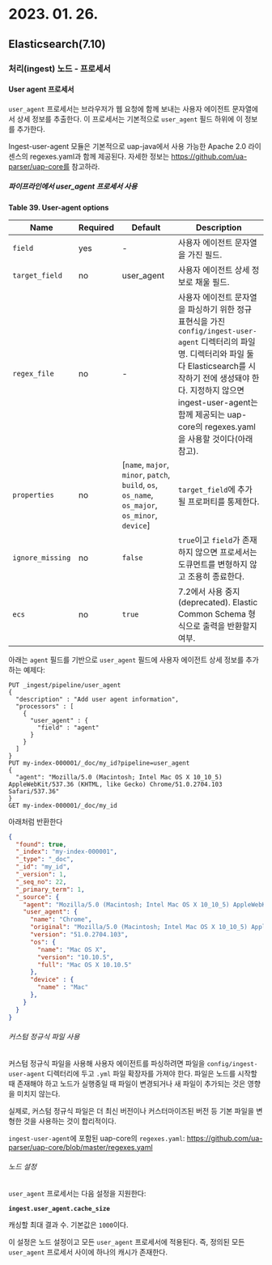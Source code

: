 # 2023. 01. 26.

## Elasticsearch(7.10)

### 처리(ingest) 노드 - 프로세서

#### User agent 프로세서

`user_agent` 프로세서는 브라우저가 웹 요청에 함께 보내는 사용자 에이전트 문자열에서 상세 정보를 추출한다. 이 프로세서는 기본적으로 `user_agent` 필드 하위에 이 정보를 추가한다.

Ingest-user-agent 모듈은 기본적으로 uap-java에서 사용 가능한 Apache 2.0 라이센스의 regexes.yaml과 함께 제공된다. 자세한 정보는 https://github.com/ua-parser/uap-core를 참고하라.

##### 파이프라인에서 user_agent 프로세서 사용

**Table 39. User-agent options**

| Name             | Required | Default                                                      | Description                                                  |
| ---------------- | -------- | ------------------------------------------------------------ | ------------------------------------------------------------ |
| `field`          | yes      | -                                                            | 사용자 에이전트 문자열을 가진 필드.                          |
| `target_field`   | no       | user_agent                                                   | 사용자 에이전트 상세 정보로 채울 필드.                       |
| `regex_file`     | no       | -                                                            | 사용자 에이전트 문자열을 파싱하기 위한 정규 표현식을 가진 `config/ingest-user-agent` 디렉터리의 파일명. 디렉터리와 파일 둘 다 Elasticsearch를 시작하기 전에 생성돼야 한다. 지정하지 않으면 ingest-user-agent는 함께 제공되는 uap-core의 regexes.yaml을 사용할 것이다(아래 참고). |
| `properties`     | no       | [`name`, `major`, `minor`, `patch`, `build`, `os`, `os_name`, `os_major`, `os_minor`, `device`] | `target_field`에 추가될 프로퍼티를 통제한다.                 |
| `ignore_missing` | no       | `false`                                                      | `true`이고 `field`가 존재하지 않으면 프로세서는 도큐먼트를 변형하지 않고 조용히 종료한다. |
| `ecs`            | no       | `true`                                                       | 7.2에서 사용 중지(deprecated). Elastic Common Schema 형식으로 출력을 반환할지 여부. |

아래는 `agent` 필드를 기반으로 `user_agent` 필드에 사용자 에이전트 상세 정보를 추가하는 예제다:

```http
PUT _ingest/pipeline/user_agent
{
  "description" : "Add user agent information",
  "processors" : [
    {
      "user_agent" : {
        "field" : "agent"
      }
    }
  ]
}
PUT my-index-000001/_doc/my_id?pipeline=user_agent
{
  "agent": "Mozilla/5.0 (Macintosh; Intel Mac OS X 10_10_5) AppleWebKit/537.36 (KHTML, like Gecko) Chrome/51.0.2704.103 Safari/537.36"
}
GET my-index-000001/_doc/my_id
```

아래처럼 반환한다

```json
{
  "found": true,
  "_index": "my-index-000001",
  "_type": "_doc",
  "_id": "my_id",
  "_version": 1,
  "_seq_no": 22,
  "_primary_term": 1,
  "_source": {
    "agent": "Mozilla/5.0 (Macintosh; Intel Mac OS X 10_10_5) AppleWebKit/537.36 (KHTML, like Gecko) Chrome/51.0.2704.103 Safari/537.36",
    "user_agent": {
      "name": "Chrome",
      "original": "Mozilla/5.0 (Macintosh; Intel Mac OS X 10_10_5) AppleWebKit/537.36 (KHTML, like Gecko) Chrome/51.0.2704.103 Safari/537.36",
      "version": "51.0.2704.103",
      "os": {
        "name": "Mac OS X",
        "version": "10.10.5",
        "full": "Mac OS X 10.10.5"
      },
      "device" : {
        "name" : "Mac"
      },
    }
  }
}
```

###### 커스텀 정규식 파일 사용

커스텀 정규식 파일을 사용해 사용자 에이전트를 파싱하려면 파일을 `config/ingest-user-agent` 디렉터리에 두고 `.yml` 파일 확장자를 가져야 한다. 파일은 노드를 시작할 때 존재해야 하고 노드가 실행중일 때 파일이 변경되거나 새 파일이 추가되는 것은 영향을 미치지 않는다.

실제로, 커스텀 정규식 파일은 더 최신 버전이나 커스터마이즈된 버전 등 기본 파일을 변형한 것을 사용하는 것이 합리적이다.

`ingest-user-agent`에 포함된 uap-core의 `regexes.yaml`: https://github.com/ua-parser/uap-core/blob/master/regexes.yaml

###### 노드 설정

`user_agent` 프로세서는 다음 설정을 지원한다:

**`ingest.user_agent.cache_size`**

캐싱할 최대 결과 수. 기본값은 `1000`이다.

이 설정은 노드 설정이고 모든 `user_agent` 프로세서에 적용된다. 즉, 정의된 모든 `user_agent` 프로세서 사이에 하나의 캐시가 존재한다.